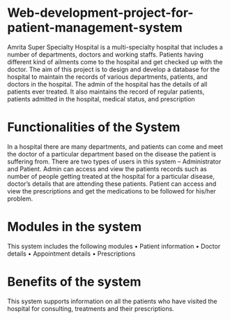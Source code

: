 # Web-development-project-for-patient-management-system
Amrita Super Specialty Hospital is a multi-specialty hospital that includes a number of departments, doctors and working staffs. Patients having different kind of ailments come to the hospital and get checked up with the doctor. The aim of this project is to design and develop a database for the hospital to maintain the records of various departments, patients, and doctors in the hospital. The admin of the hospital has the details of all patients ever treated. It also maintains the record of regular patients, patients admitted in the hospital, medical status, and prescription
# Functionalities of the System 
In a hospital there are many departments, and patients can come and meet the doctor of a particular department based on the disease the patient is suffering from. There are two types of users in this system – Administrator and Patient. Admin can access and view the patients records such as number of people getting treated at the hospital for a particular disease, doctor’s details that are attending these patients. Patient can access and view the prescriptions and get the medications to be followed for his/her problem. 
  
# Modules in the system 
This system includes the following modules 
•	Patient information 
•	Doctor details 
•	Appointment details 
•	Prescriptions  
  
# Benefits of the system 
This system supports information on all the patients who have visited the hospital for consulting, treatments and their prescriptions. 
  

